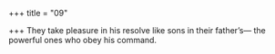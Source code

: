 +++
title = "09"

+++
They take pleasure in his resolve like sons in their father’s—
the powerful ones who obey his command.